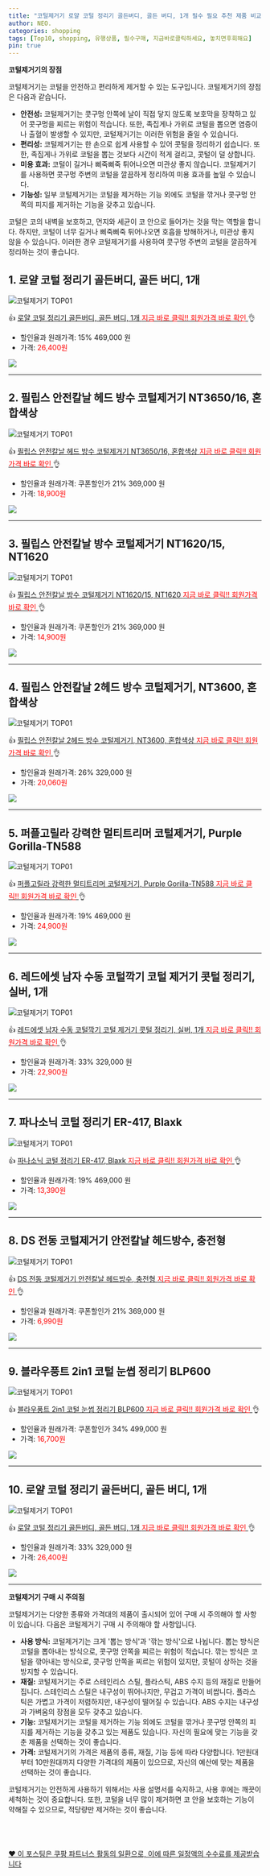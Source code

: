 ```yaml
---
title: "코털제거기 로얄 코털 정리기 골든버디, 골든 버디, 1개 필수 필요 추천 제품 비교 최저 가격 비교 장점 구매 후기 구매평"
author: NEO.
categories: shopping
tags: [Top10, shopping, 유행상품, 필수구매, 지금바로클릭하세요, 놓치면후회해요]
pin: true
---
```

**코털제거기의 장점**

코털제거기는 코털을 안전하고 편리하게 제거할 수 있는 도구입니다. 코털제거기의 장점은 다음과 같습니다.

* **안전성:** 코털제거기는 콧구멍 안쪽에 날이 직접 닿지 않도록 보호막을 장착하고 있어 콧구멍을 찌르는 위험이 적습니다. 또한, 족집게나 가위로 코털을 뽑으면 염증이나 출혈이 발생할 수 있지만, 코털제거기는 이러한 위험을 줄일 수 있습니다.
* **편리성:** 코털제거기는 한 손으로 쉽게 사용할 수 있어 콧털을 정리하기 쉽습니다. 또한, 족집게나 가위로 코털을 뽑는 것보다 시간이 적게 걸리고, 콧털이 덜 상합니다.
* **미용 효과:** 코털이 길거나 삐죽삐죽 튀어나오면 미관상 좋지 않습니다. 코털제거기를 사용하면 콧구멍 주변의 코털을 깔끔하게 정리하여 미용 효과를 높일 수 있습니다.
* **기능성:** 일부 코털제거기는 코털을 제거하는 기능 외에도 코털을 깎거나 콧구멍 안쪽의 피지를 제거하는 기능을 갖추고 있습니다.

코털은 코의 내벽을 보호하고, 먼지와 세균이 코 안으로 들어가는 것을 막는 역할을 합니다. 하지만, 코털이 너무 길거나 삐죽삐죽 튀어나오면 호흡을 방해하거나, 미관상 좋지 않을 수 있습니다. 이러한 경우 코털제거기를 사용하여 콧구멍 주변의 코털을 깔끔하게 정리하는 것이 좋습니다.

   

## 1. 로얄 코털 정리기 골든버디, 골든 버디, 1개

![코털제거기 TOP01](https://thumbnail6.coupangcdn.com/thumbnails/remote/490x490ex/image/retail/images/3226508878788592-26dbb931-80a6-42d6-ba46-28cfe6cadaa9.jpg)


👍 [로얄 코털 정리기 골든버디, 골든 버디, 1개 <font color=red> 지금 바로 클릭!! 회원가격 바로 확인 </font> ](https://link.coupang.com/re/AFFSDP?lptag=AF3617701&subid=GithubCoopas&pageKey=7295722079&traceid=V0-153&itemId=17597918030&vendorItemId=76515014291) 👌 


- 할인율과 원래가격: 15%  469,000   원
- 가격: <span style='color:red'>26,400원</span>

[![](/discount_price.png)](https://link.coupang.com/re/AFFSDP?lptag=AF3617701&subid=GithubCoopas&pageKey=7295722079&traceid=V0-153&itemId=17597918030&vendorItemId=76515014291)

---


   

## 2. 필립스 안전칼날 헤드 방수 코털제거기 NT3650/16, 혼합색상

![코털제거기 TOP01](https://thumbnail9.coupangcdn.com/thumbnails/remote/490x490ex/image/retail/images/1256859962569065-98748ffd-2698-4ab1-b5e2-4f62f3c8ded9.jpg)


👍 [필립스 안전칼날 헤드 방수 코털제거기 NT3650/16, 혼합색상 <font color=red> 지금 바로 클릭!! 회원가격 바로 확인 </font> ](https://link.coupang.com/re/AFFSDP?lptag=AF3617701&subid=GithubCoopas&pageKey=4577635015&traceid=V0-153&itemId=5604545211&vendorItemId=72903773691) 👌 


- 할인율과 원래가격: 쿠폰할인가 21%  369,000   원
- 가격: <span style='color:red'>18,900원</span>

[![](/discount_price.png)](https://link.coupang.com/re/AFFSDP?lptag=AF3617701&subid=GithubCoopas&pageKey=4577635015&traceid=V0-153&itemId=5604545211&vendorItemId=72903773691)

---


   

## 3. 필립스 안전칼날 방수 코털제거기 NT1620/15, NT1620

![코털제거기 TOP01](https://thumbnail8.coupangcdn.com/thumbnails/remote/490x490ex/image/vendor_inventory/f88b/91cfc5ed9e9fc95e0ff4cf8afd98ba899f8fcfe06d1dbbea72c92b95fcd7.jpg)


👍 [필립스 안전칼날 방수 코털제거기 NT1620/15, NT1620 <font color=red> 지금 바로 클릭!! 회원가격 바로 확인 </font> ](https://link.coupang.com/re/AFFSDP?lptag=AF3617701&subid=GithubCoopas&pageKey=7248806358&traceid=V0-153&itemId=18434453875&vendorItemId=86753035021) 👌 


- 할인율과 원래가격: 쿠폰할인가 21%  369,000   원
- 가격: <span style='color:red'>14,900원</span>

[![](/discount_price.png)](https://link.coupang.com/re/AFFSDP?lptag=AF3617701&subid=GithubCoopas&pageKey=7248806358&traceid=V0-153&itemId=18434453875&vendorItemId=86753035021)

---


   

## 4. 필립스 안전칼날 2헤드 방수 코털제거기, NT3600, 혼합색상

![코털제거기 TOP01](https://thumbnail10.coupangcdn.com/thumbnails/remote/490x490ex/image/retail/images/2020/03/10/21/4/b35bd687-a306-4251-9cdb-16ac61982d00.jpg)


👍 [필립스 안전칼날 2헤드 방수 코털제거기, NT3600, 혼합색상 <font color=red> 지금 바로 클릭!! 회원가격 바로 확인 </font> ](https://link.coupang.com/re/AFFSDP?lptag=AF3617701&subid=GithubCoopas&pageKey=1391384759&traceid=V0-153&itemId=2426740970&vendorItemId=70405183245) 👌 


- 할인율과 원래가격: 26%  329,000   원
- 가격: <span style='color:red'>20,060원</span>

[![](/discount_price.png)](https://link.coupang.com/re/AFFSDP?lptag=AF3617701&subid=GithubCoopas&pageKey=1391384759&traceid=V0-153&itemId=2426740970&vendorItemId=70405183245)

---


   

## 5. 퍼플고릴라 강력한 멀티트리머 코털제거기, Purple Gorilla-TN588

![코털제거기 TOP01](https://thumbnail6.coupangcdn.com/thumbnails/remote/490x490ex/image/retail/images/2022/12/12/11/4/c5df456e-c515-4b7a-a927-aadf2b417a84.jpg)


👍 [퍼플고릴라 강력한 멀티트리머 코털제거기, Purple Gorilla-TN588 <font color=red> 지금 바로 클릭!! 회원가격 바로 확인 </font> ](https://link.coupang.com/re/AFFSDP?lptag=AF3617701&subid=GithubCoopas&pageKey=6988073296&traceid=V0-153&itemId=17093975474&vendorItemId=84267839893) 👌 


- 할인율과 원래가격: 19%  469,000   원
- 가격: <span style='color:red'>24,900원</span>

[![](/discount_price.png)](https://link.coupang.com/re/AFFSDP?lptag=AF3617701&subid=GithubCoopas&pageKey=6988073296&traceid=V0-153&itemId=17093975474&vendorItemId=84267839893)

---


   

## 6. 레드에셋 남자 수동 코털깍기 코털 제거기 콧털 정리기, 실버, 1개

![코털제거기 TOP01](https://thumbnail9.coupangcdn.com/thumbnails/remote/490x490ex/image/vendor_inventory/ead2/1d045cb53155397a8ccacad508736e00574c814a9c51ca8edcfa60565baf.jpg)


👍 [레드에셋 남자 수동 코털깍기 코털 제거기 콧털 정리기, 실버, 1개 <font color=red> 지금 바로 클릭!! 회원가격 바로 확인 </font> ](https://link.coupang.com/re/AFFSDP?lptag=AF3617701&subid=GithubCoopas&pageKey=7225917530&traceid=V0-153&itemId=18322969763&vendorItemId=85718298315) 👌 


- 할인율과 원래가격: 33%  329,000   원
- 가격: <span style='color:red'>22,900원</span>

[![](/discount_price.png)](https://link.coupang.com/re/AFFSDP?lptag=AF3617701&subid=GithubCoopas&pageKey=7225917530&traceid=V0-153&itemId=18322969763&vendorItemId=85718298315)

---


   

## 7. 파나소닉 코털 정리기 ER-417, Blaxk

![코털제거기 TOP01](https://thumbnail8.coupangcdn.com/thumbnails/remote/490x490ex/image/retail/images/190460467622096-7ec91fc7-82db-47eb-b0f5-8f7d8fb8401b.jpg)


👍 [파나소닉 코털 정리기 ER-417, Blaxk <font color=red> 지금 바로 클릭!! 회원가격 바로 확인 </font> ](https://link.coupang.com/re/AFFSDP?lptag=AF3617701&subid=GithubCoopas&pageKey=36781423&traceid=V0-153&itemId=135665470&vendorItemId=3289206602) 👌 


- 할인율과 원래가격: 19%  469,000   원
- 가격: <span style='color:red'>13,390원</span>

[![](/discount_price.png)](https://link.coupang.com/re/AFFSDP?lptag=AF3617701&subid=GithubCoopas&pageKey=36781423&traceid=V0-153&itemId=135665470&vendorItemId=3289206602)

---


   

## 8. DS 전동 코털제거기 안전칼날 헤드방수, 충전형

![코털제거기 TOP01](https://thumbnail9.coupangcdn.com/thumbnails/remote/490x490ex/image/vendor_inventory/cdeb/c46d8683fecc9df9822cadf6ab5823aab346552c051346d7eb77fe081633.png)


👍 [DS 전동 코털제거기 안전칼날 헤드방수, 충전형 <font color=red> 지금 바로 클릭!! 회원가격 바로 확인 </font> ](https://link.coupang.com/re/AFFSDP?lptag=AF3617701&subid=GithubCoopas&pageKey=7608771899&traceid=V0-153&itemId=20146148075&vendorItemId=87256989028) 👌 


- 할인율과 원래가격: 쿠폰할인가 21%  369,000   원
- 가격: <span style='color:red'>6,990원</span>

[![](/discount_price.png)](https://link.coupang.com/re/AFFSDP?lptag=AF3617701&subid=GithubCoopas&pageKey=7608771899&traceid=V0-153&itemId=20146148075&vendorItemId=87256989028)

---


   

## 9. 블라우풍트 2in1 코털 눈썹 정리기 BLP600

![코털제거기 TOP01](https://thumbnail10.coupangcdn.com/thumbnails/remote/490x490ex/image/vendor_inventory/a999/42c65274b62c564747ee22cb79bc043f5f6041d9f30ba5e60d9afd0f2dbf.jpg)


👍 [블라우풍트 2in1 코털 눈썹 정리기 BLP600 <font color=red> 지금 바로 클릭!! 회원가격 바로 확인 </font> ](https://link.coupang.com/re/AFFSDP?lptag=AF3617701&subid=GithubCoopas&pageKey=6455002819&traceid=V0-153&itemId=14027931402&vendorItemId=81389885855) 👌 


- 할인율과 원래가격: 쿠폰할인가 34%  499,000   원
- 가격: <span style='color:red'>16,700원</span>

[![](/discount_price.png)](https://link.coupang.com/re/AFFSDP?lptag=AF3617701&subid=GithubCoopas&pageKey=6455002819&traceid=V0-153&itemId=14027931402&vendorItemId=81389885855)

---


   

## 10. 로얄 코털 정리기 골든버디, 골든 버디, 1개

![코털제거기 TOP01](https://thumbnail6.coupangcdn.com/thumbnails/remote/490x490ex/image/retail/images/3226508878788592-26dbb931-80a6-42d6-ba46-28cfe6cadaa9.jpg)


👍 [로얄 코털 정리기 골든버디, 골든 버디, 1개 <font color=red> 지금 바로 클릭!! 회원가격 바로 확인 </font> ](https://link.coupang.com/re/AFFSDP?lptag=AF3617701&subid=GithubCoopas&pageKey=7295722079&traceid=V0-153&itemId=17597918030&vendorItemId=76515014291) 👌 


- 할인율과 원래가격: 33%  329,000   원
- 가격: <span style='color:red'>26,400원</span>

[![](/discount_price.png)](https://link.coupang.com/re/AFFSDP?lptag=AF3617701&subid=GithubCoopas&pageKey=7295722079&traceid=V0-153&itemId=17597918030&vendorItemId=76515014291)

---
**코털제거기 구매 시 주의점**

코털제거기는 다양한 종류와 가격대의 제품이 출시되어 있어 구매 시 주의해야 할 사항이 있습니다. 다음은 코털제거기 구매 시 주의해야 할 사항입니다.

* **사용 방식:** 코털제거기는 크게 '뽑는 방식'과 '깎는 방식'으로 나뉩니다. 뽑는 방식은 코털을 뽑아내는 방식으로, 콧구멍 안쪽을 찌르는 위험이 적습니다. 깎는 방식은 코털을 깎아내는 방식으로, 콧구멍 안쪽을 찌르는 위험이 있지만, 콧털이 상하는 것을 방지할 수 있습니다.
* **재질:** 코털제거기는 주로 스테인리스 스틸, 플라스틱, ABS 수지 등의 재질로 만들어집니다. 스테인리스 스틸은 내구성이 뛰어나지만, 무겁고 가격이 비쌉니다. 플라스틱은 가볍고 가격이 저렴하지만, 내구성이 떨어질 수 있습니다. ABS 수지는 내구성과 가벼움의 장점을 모두 갖추고 있습니다.
* **기능:** 코털제거기는 코털을 제거하는 기능 외에도 코털을 깎거나 콧구멍 안쪽의 피지를 제거하는 기능을 갖추고 있는 제품도 있습니다. 자신의 필요에 맞는 기능을 갖춘 제품을 선택하는 것이 좋습니다.
* **가격:** 코털제거기의 가격은 제품의 종류, 재질, 기능 등에 따라 다양합니다. 1만원대부터 10만원대까지 다양한 가격대의 제품이 있으므로, 자신의 예산에 맞는 제품을 선택하는 것이 좋습니다.

코털제거기는 안전하게 사용하기 위해서는 사용 설명서를 숙지하고, 사용 후에는 깨끗이 세척하는 것이 중요합니다. 또한, 코털을 너무 많이 제거하면 코 안을 보호하는 기능이 약해질 수 있으므로, 적당량만 제거하는 것이 좋습니다.<br><br><br><br><br> [ ❤  이 포스팅은 쿠팡 파트너스 활동의 일환으로, 이에 따른 일정액의 수수료를 제공받습니다](https://link.coupang.com/a/bcEFyh)